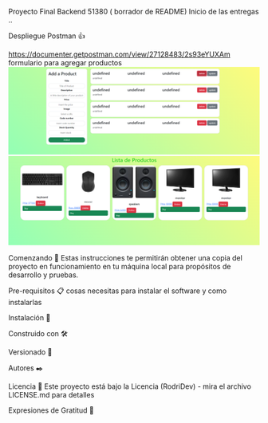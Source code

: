  Proyecto Final Backend 51380 ( borrador  de README)
Inicio de las entregas ..

Despliegue Postman 👍

https://documenter.getpostman.com/view/27128483/2s93eYUXAm
formulario para agregar productos
![](src/public/thumbnails/form%20products.png) 
![](src/public/thumbnails/products%20list.png)

Comenzando 🚀
Estas instrucciones te permitirán obtener una copia del proyecto en funcionamiento en tu máquina local para propósitos de desarrollo y pruebas.


Pre-requisitos 📋
cosas necesitas para instalar el software y como instalarlas


Instalación 🔧





Construido con 🛠️




Versionado 📌


Autores ✒️


Licencia 📄
Este proyecto está bajo la Licencia (RodriDev) - mira el archivo LICENSE.md para detalles

Expresiones de Gratitud 🎁

